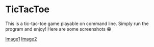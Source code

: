 # TicTacToe

This is a tic-tac-toe game playable on command line. Simply run the program and enjoy!
Here are some screenshots 😁

[Image1](https://github.com/d-s-dc/TicTacToe/blob/master/Image1.png?raw)
[Image2](https://github.com/d-s-dc/TicTacToe/blob/master/Image2.png?raw)
